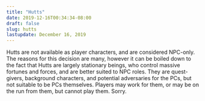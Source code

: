 ```yaml
---
title: "Hutts"
date: 2019-12-16T00:34:34-08:00
draft: false
slug: hutts
lastupdate: December 16, 2019
---
```


Hutts are not available as player characters, and are considered NPC-only. The reasons for this decision are many, however it can be boiled down to the fact that Hutts are largely stationary beings, who control massive fortunes and forces, and are better suited to NPC roles. They are quest-givers, background characters, and potential adversaries for the PCs, but not suitable to be PCs themselves. Players may work for them, or may be on the run from them, but cannot play them. Sorry.